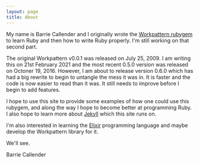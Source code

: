 ```yaml
---
layout: page
title: About
---
```


My name is Barrie Callender and I originally wrote the [Workpattern rubygem](https://rubygems.org/gems/workpattern) to learn Ruby and then how to write Ruby properly.  I'm still working on that second part.

The original Workpattern v0.0.1 was released on July 25, 2009.  I am writing this on 21st February 2021 and the most recent 0.5.0 version was released on Octoner 19, 2016.  However, I am about to release version 0.6.0 which has had a big rewrite to begin to untangle the mess it was in.  It is faster and the code is now easier to read than it was.  It still needs to improve before I begin to add features.

I hope to use this site to provide some examples of how one could use this rubygem, and along the way I hope to become better at programming Ruby.  I also hope to learn more about [Jekyll](https://jekyllrb.com/) which this site runs on.

I'm also interested in learning the [Elixir](https://elixir-lang.org/) programming language and maybe develop the Workpattern library for it.

We'll see.

Barrie Callender

<a href="javascript:location='mailto:\u0062\u0061\u0072\u0072\u0069\u0065\u0040\u0063\u0061\u006c\u006c\u0065\u006e\u0062\u002e\u006f\u0072\u0067';void 0"><script type="text/javascript">document.write('\u0062\u0061\u0072\u0072\u0069\u0065\u0040\u0063\u0061\u006c\u006c\u0065\u006e\u0062\u002e\u006f\u0072\u0067')</script></a>